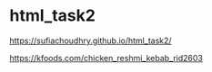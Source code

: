 # html_task2
 https://sufiachoudhry.github.io/html_task2/
 
 https://kfoods.com/chicken_reshmi_kebab_rid2603
